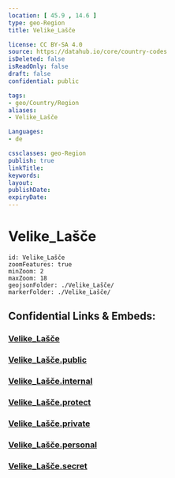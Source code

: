 ```yaml
---
location: [ 45.9 , 14.6 ] 
type: geo-Region
title: Velike_Lašče

license: CC BY-SA 4.0
source: https://datahub.io/core/country-codes
isDeleted: false
isReadOnly: false
draft: false
confidential: public

tags:
- geo/Country/Region
aliases:
- Velike_Lašče

Languages:
- de

cssclasses: geo-Region
publish: true
linkTitle: 
keywords: 
layout: 
publishDate: 
expiryDate: 
---
```


# Velike_Lašče

```leaflet
id: Velike_Lašče
zoomFeatures: true 
minZoom: 2 
maxZoom: 18
geojsonFolder: ./Velike_Lašče/
markerFolder: ./Velike_Lašče/
```


## Confidential Links & Embeds: 

### [Velike_Lašče](/_Standards/Earth/Continent/Europe/Europe~Central/Slovenia/Regions~Slovenia/Osrednje_slovenska/counties~Osrednjeslovenska/Velike_Lašče.md) 

### [Velike_Lašče.public](/_public/Earth/Continent/Europe/Europe~Central/Slovenia/Regions~Slovenia/Osrednje_slovenska/counties~Osrednjeslovenska/Velike_Lašče.public.md) 

### [Velike_Lašče.internal](/_internal/Earth/Continent/Europe/Europe~Central/Slovenia/Regions~Slovenia/Osrednje_slovenska/counties~Osrednjeslovenska/Velike_Lašče.internal.md) 

### [Velike_Lašče.protect](/_protect/Earth/Continent/Europe/Europe~Central/Slovenia/Regions~Slovenia/Osrednje_slovenska/counties~Osrednjeslovenska/Velike_Lašče.protect.md) 

### [Velike_Lašče.private](/_private/Earth/Continent/Europe/Europe~Central/Slovenia/Regions~Slovenia/Osrednje_slovenska/counties~Osrednjeslovenska/Velike_Lašče.private.md) 

### [Velike_Lašče.personal](/_personal/Earth/Continent/Europe/Europe~Central/Slovenia/Regions~Slovenia/Osrednje_slovenska/counties~Osrednjeslovenska/Velike_Lašče.personal.md) 

### [Velike_Lašče.secret](/_secret/Earth/Continent/Europe/Europe~Central/Slovenia/Regions~Slovenia/Osrednje_slovenska/counties~Osrednjeslovenska/Velike_Lašče.secret.md)

